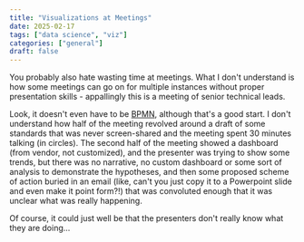 ```yaml
---
title: "Visualizations at Meetings"
date: 2025-02-17
tags: ["data science", "viz"]
categories: ["general"]
draft: false
---
```


You probably also hate wasting time at meetings. What I don't understand is how some meetings can go on for multiple instances without proper presentation skills - appallingly this is a meeting of senior technical leads. 

Look, it doesn't even have to be [BPMN](https://www.bpmn.org/), although that's a good start. I don't understand how half of the meeting revolved around a draft of some standards that was never screen-shared and the meeting spent 30 minutes talking (in circles). The second half of the meeting showed a dashboard (from vendor, not customized), and the presenter was trying to show some trends, but there was no narrative, no custom dashboard or some sort of analysis to demonstrate the hypotheses, and then some proposed scheme of action buried in an email (like, can't you just copy it to a Powerpoint slide and even make it point form?!) that was convoluted enough that it was unclear what was really happening.

Of course, it could just well be that the presenters don't really know what they are doing...